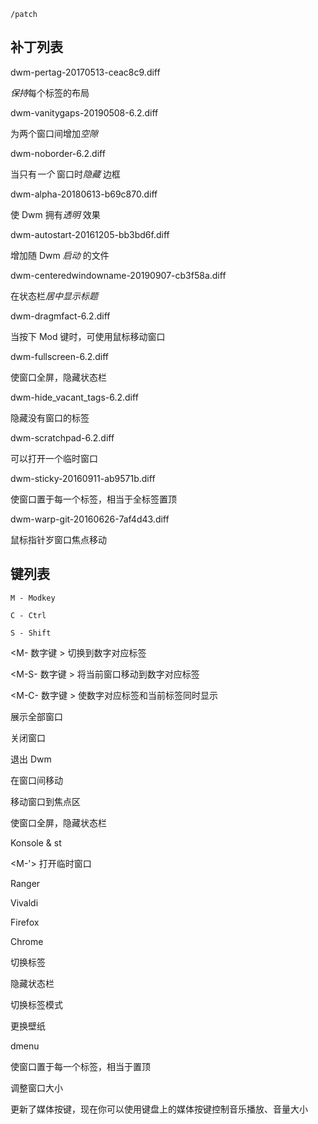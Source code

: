`/patch`
## 补丁列表

dwm-pertag-20170513-ceac8c9.diff

*保持*每个标签的布局

dwm-vanitygaps-20190508-6.2.diff

为两个窗口间增加*空隙*

dwm-noborder-6.2.diff

当只有*一个* 窗口时*隐藏* 边框

dwm-alpha-20180613-b69c870.diff

使 Dwm 拥有*透明* 效果

dwm-autostart-20161205-bb3bd6f.diff

增加随 Dwm *启动* 的文件

dwm-centeredwindowname-20190907-cb3f58a.diff

在状态栏*居中显示标题*

dwm-dragmfact-6.2.diff

当按下 Mod 键时，可使用鼠标移动窗口

dwm-fullscreen-6.2.diff

使窗口全屏，隐藏状态栏

dwm-hide_vacant_tags-6.2.diff

隐藏没有窗口的标签

dwm-scratchpad-6.2.diff

可以打开一个临时窗口

dwm-sticky-20160911-ab9571b.diff

使窗口置于每一个标签，相当于全标签置顶

dwm-warp-git-20160626-7af4d43.diff

鼠标指针岁窗口焦点移动

## 键列表

	M - Modkey

	C - Ctrl

	S - Shift
<M- 数字键 >			切换到数字对应标签

<M-S- 数字键 >			将当前窗口移动到数字对应标签

<M-C- 数字键 >			使数字对应标签和当前标签同时显示

<M-0>					展示全部窗口

<M-S-w>					关闭窗口

<M-S-q>					退出 Dwm

<M-h> <M-l>				在窗口间移动

<M-S-h> <M-S-L>			移动窗口到焦点区

<M-u>					使窗口全屏，隐藏状态栏

<M-Enter> <M-t>			Konsole & st

<M-'>					打开临时窗口

<M-e>					Ranger

<M-v>					Vivaldi

<M-f>					Firefox

<M-c>					Chrome

<M-tab>					切换标签

<M-b>					隐藏状态栏

<M-a> <M-o>				切换标签模式

<M-Insert>				更换壁纸

<M-Space>				dmenu

<M-s>					使窗口置于每一个标签，相当于置顶

<M-j> <M-k>				调整窗口大小

更新了媒体按键，现在你可以使用键盘上的媒体按键控制音乐播放、音量大小

